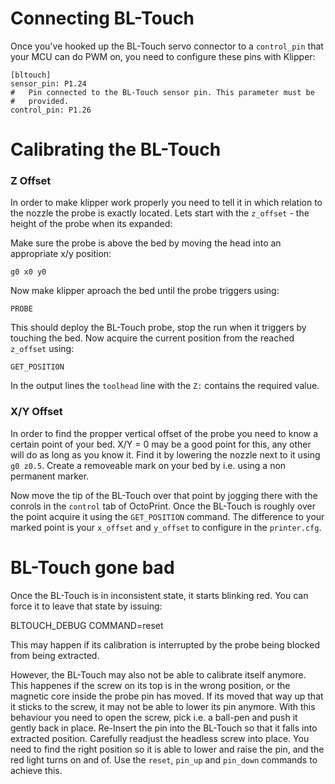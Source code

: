 Connecting BL-Touch
===================
Once you've hooked up the BL-Touch servo connector to a `control_pin` that your MCU can do PWM on,
you need to configure these pins with Klipper:

    [bltouch]
    sensor_pin: P1.24
    #   Pin connected to the BL-Touch sensor pin. This parameter must be
    #   provided.
    control_pin: P1.26

Calibrating the BL-Touch
========================

### Z Offset
In order to make klipper work properly you need to tell it in which relation to the nozzle
the probe is exactly located. Lets start with the `z_offset` - the height of the probe when
its expanded:

Make sure the probe is above the bed by moving the head into an appropriate x/y position:

    g0 x0 y0

Now make klipper aproach the bed until the probe triggers using:

    PROBE

This should deploy the BL-Touch probe, stop the run when it triggers by touching the bed.
Now acquire the current position from the reached `z_offset` using:

    GET_POSITION

In the output lines the `toolhead` line with the `Z:` contains the required value.

### X/Y Offset
In order to find the propper vertical offset of the probe you need to know a certain point of
your bed. X/Y = 0 may be a good point for this, any other will do as long as you know it.
Find it by lowering the nozzle next to it using `g0 z0.5`. Create a removeable mark on your
bed by i.e. using a non permanent marker.

Now move the tip of the BL-Touch over that point by jogging there with the conrols in the `control` tab of
OctoPrint. Once the BL-Touch is roughly over the point acquire it using the `GET_POSITION` command.
The difference to your marked point is your `x_offset` and `y_offset` to configure in the `printer.cfg`.


BL-Touch gone bad
=================
Once the BL-Touch is in inconsistent state, it starts blinking red. You can force it to leave that
state by issuing:

 BLTOUCH_DEBUG COMMAND=reset

This may happen if its calibration is interrupted by the probe being blocked from being extracted.

However, the BL-Touch may also not be able to calibrate itself anymore. This happenes if the
screw on its top is in the wrong position, or the magnetic core inside the probe pin has moved.
If its moved that way up that it sticks to the screw, it may not be able to lower its pin anymore.
With this behaviour you need to open the screw, pick i.e. a ball-pen and push it gently back in place.
Re-Insert the pin into the BL-Touch so that it falls into extracted position. Carefully readjust the
headless screw into place. You need to find the right position so it is able to lower and raise the
pin, and the red light turns on and of. Use the `reset`, `pin_up` and `pin_down` commands to
achieve this.
